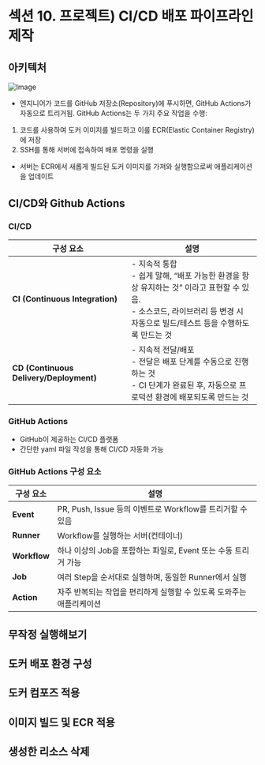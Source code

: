 # 섹션 10. 프로젝트) CI/CD 배포 파이프라인 제작

## 아키텍처
![Image](https://github.com/user-attachments/assets/4fb3418d-3b17-4cc0-98a9-b23ec224e9cd)

- 엔지니어가 코드를 GitHub 저장소(Repository)에 푸시하면, GitHub Actions가 자동으로 트리거됨. GitHub Actions는 두 가지 주요 작업을 수행:
1. 코드를 사용하여 도커 이미지를 빌드하고 이를 ECR(Elastic Container Registry)에 저장
2. SSH를 통해 서버에 접속하여 배포 명령을 실행
- 서버는 ECR에서 새롭게 빌드된 도커 이미지를 가져와 실행함으로써 애플리케이션을 업데이트

## CI/CD와 Github Actions

### CI/CD
| 구성 요소  | 설명 |
|------------|-------------------------------------------------------------|
| **CI (Continuous Integration)**  | - 지속적 통합 <br> - 쉽게 말해, “배포 가능한 환경을 항상 유지하는 것” 이라고 표현할 수 있음. <br> - 소스코드, 라이브러리 등 변경 시 자동으로 빌드/테스트 등을 수행하도록 만드는 것 |
|  **CD (Continuous Delivery/Deployment)** |  - 지속적 전달/배포 <br> - 전달은 배포 단계를 수동으로 진행하는 것 <br> - CI 단계가 완료된 후, 자동으로 프로덕션 환경에 배포되도록 만드는 것                   |



### GitHub Actions
- GitHub이 제공하는 CI/CD 플랫폼
- 간단한 yaml 파일 작성을 통해 CI/CD 자동화 가능

### GitHub Actions 구성 요소
| 구성 요소  | 설명 |
|------------|-------------------------------------------------------------|
| **Event**  | PR, Push, Issue 등의 이벤트로 Workflow를 트리거할 수 있음 |
| **Runner** | Workflow를 실행하는 서버(컨테이너) |
| **Workflow** | 하나 이상의 Job을 포함하는 파일로, Event 또는 수동 트리거 가능 |
| **Job** | 여러 Step을 순서대로 실행하며, 동일한 Runner에서 실행 |
| **Action** | 자주 반복되는 작업을 편리하게 실행할 수 있도록 도와주는 애플리케이션 |

## 무작정 실행해보기

## 도커 배포 환경 구성

## 도커 컴포즈 적용

## 이미지 빌드 및 ECR 적용

## 생성한 리소스 삭제